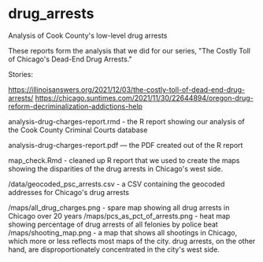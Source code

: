 # drug_arrests
Analysis of Cook County's low-level drug arrests

These reports form the analysis that we did for our series, "The Costly Toll of Chicago's Dead-End Drug Arrests."

Stories:

https://illinoisanswers.org/2021/12/03/the-costly-toll-of-dead-end-drug-arrests/
https://chicago.suntimes.com/2021/11/30/22644894/oregon-drug-reform-decriminalization-addictions-help

analysis-drug-charges-report.rmd - the R report showing our analysis of the Cook County Criminal Courts database

analysis-drug-charges-report.pdf — the PDF created out of the R report

map_check.Rmd - cleaned up R report that we used to create the maps showing the disparities of the drug arrests in Chicago's west side.

/data/geocoded_psc_arrests.csv - a CSV containing the geocoded addresses for Chicago's drug arrests

/maps/all_drug_charges.png - spare map showing all drug arrests in Chicago over 20 years
/maps/pcs_as_pct_of_arrests.png - heat map showing percentage of drug arrests of all felonies by police beat 
/maps/shooting_map.png - a map that shows all shootings in Chicago, which more or less reflects most maps of the city. drug arrests, on the other hand, are disproportionately concentrated in the city's west side. 
